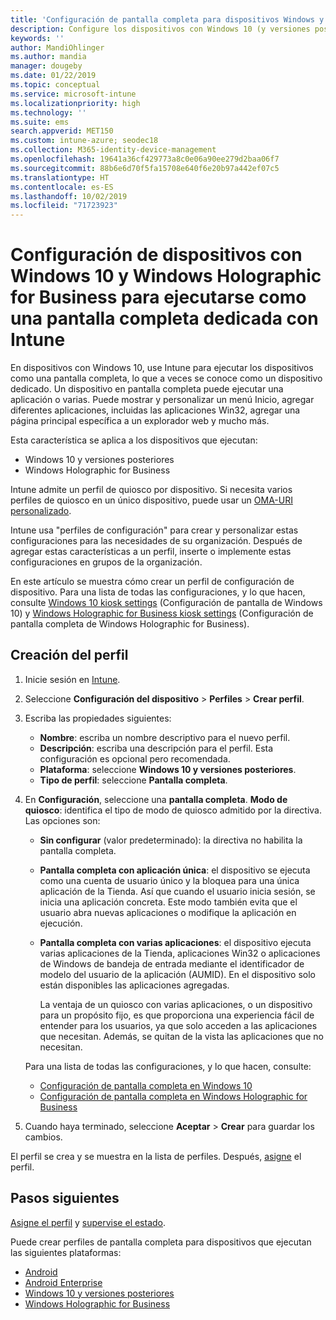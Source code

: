 ```yaml
---
title: 'Configuración de pantalla completa para dispositivos Windows y Holographic en Microsoft Intune: Azure | Microsoft Docs'
description: Configure los dispositivos con Windows 10 (y versiones posteriores) y Windows Holographic for Business como pantallas completas con una sola aplicación y con varias, personalice el menú Inicio, agregue aplicaciones, muestre la barra de tareas y configure un explorador web en Microsoft Intune.
keywords: ''
author: MandiOhlinger
ms.author: mandia
manager: dougeby
ms.date: 01/22/2019
ms.topic: conceptual
ms.service: microsoft-intune
ms.localizationpriority: high
ms.technology: ''
ms.suite: ems
search.appverid: MET150
ms.custom: intune-azure; seodec18
ms.collection: M365-identity-device-management
ms.openlocfilehash: 19641a36cf429773a8c0e06a90ee279d2baa06f7
ms.sourcegitcommit: 88b6e6d70f5fa15708e640f6e20b97a442ef07c5
ms.translationtype: HT
ms.contentlocale: es-ES
ms.lasthandoff: 10/02/2019
ms.locfileid: "71723923"
---
```

# <a name="windows-10-and-windows-holographic-for-business-device-settings-to-run-as-a-dedicated-kiosk-using-intune"></a>Configuración de dispositivos con Windows 10 y Windows Holographic for Business para ejecutarse como una pantalla completa dedicada con Intune

En dispositivos con Windows 10, use Intune para ejecutar los dispositivos como una pantalla completa, lo que a veces se conoce como un dispositivo dedicado. Un dispositivo en pantalla completa puede ejecutar una aplicación o varias. Puede mostrar y personalizar un menú Inicio, agregar diferentes aplicaciones, incluidas las aplicaciones Win32, agregar una página principal específica a un explorador web y mucho más. 

Esta característica se aplica a los dispositivos que ejecutan:

- Windows 10 y versiones posteriores
- Windows Holographic for Business

Intune admite un perfil de quiosco por dispositivo. Si necesita varios perfiles de quiosco en un único dispositivo, puede usar un [OMA-URI personalizado](custom-settings-windows-10.md).

Intune usa "perfiles de configuración" para crear y personalizar estas configuraciones para las necesidades de su organización. Después de agregar estas características a un perfil, inserte o implemente estas configuraciones en grupos de la organización.

En este artículo se muestra cómo crear un perfil de configuración de dispositivo. Para una lista de todas las configuraciones, y lo que hacen, consulte [Windows 10 kiosk settings](kiosk-settings-windows.md) (Configuración de pantalla de Windows 10) y [Windows Holographic for Business kiosk settings](kiosk-settings-holographic.md) (Configuración de pantalla completa de Windows Holographic for Business).

## <a name="create-the-profile"></a>Creación del perfil

1. Inicie sesión en [Intune](https://go.microsoft.com/fwlink/?linkid=2090973).
2. Seleccione **Configuración del dispositivo** > **Perfiles** > **Crear perfil**.
3. Escriba las propiedades siguientes:

   - **Nombre**: escriba un nombre descriptivo para el nuevo perfil.
   - **Descripción**: escriba una descripción para el perfil. Esta configuración es opcional pero recomendada.
   - **Plataforma**: seleccione **Windows 10 y versiones posteriores**.
   - **Tipo de perfil**: seleccione **Pantalla completa**.

4. En **Configuración**, seleccione una **pantalla completa**. **Modo de quiosco**: identifica el tipo de modo de quiosco admitido por la directiva. Las opciones son:

    - **Sin configurar** (valor predeterminado): la directiva no habilita la pantalla completa.
    - **Pantalla completa con aplicación única**: el dispositivo se ejecuta como una cuenta de usuario único y la bloquea para una única aplicación de la Tienda. Así que cuando el usuario inicia sesión, se inicia una aplicación concreta. Este modo también evita que el usuario abra nuevas aplicaciones o modifique la aplicación en ejecución.
    - **Pantalla completa con varias aplicaciones**: el dispositivo ejecuta varias aplicaciones de la Tienda, aplicaciones Win32 o aplicaciones de Windows de bandeja de entrada mediante el identificador de modelo del usuario de la aplicación (AUMID). En el dispositivo solo están disponibles las aplicaciones agregadas.

        La ventaja de un quiosco con varias aplicaciones, o un dispositivo para un propósito fijo, es que proporciona una experiencia fácil de entender para los usuarios, ya que solo acceden a las aplicaciones que necesitan. Además, se quitan de la vista las aplicaciones que no necesitan.

    Para una lista de todas las configuraciones, y lo que hacen, consulte:
      - [Configuración de pantalla completa en Windows 10](kiosk-settings-windows.md)
      - [Configuración de pantalla completa en Windows Holographic for Business](kiosk-settings-holographic.md)

5. Cuando haya terminado, seleccione **Aceptar** > **Crear** para guardar los cambios. 

El perfil se crea y se muestra en la lista de perfiles. Después, [asigne](device-profile-assign.md) el perfil.

## <a name="next-steps"></a>Pasos siguientes

[Asigne el perfil](device-profile-assign.md) y [supervise el estado](device-profile-monitor.md).

Puede crear perfiles de pantalla completa para dispositivos que ejecutan las siguientes plataformas:
- [Android](device-restrictions-android.md#kiosk)
- [Android Enterprise](device-restrictions-android-for-work.md#dedicated-device-settings)
- [Windows 10 y versiones posteriores](kiosk-settings-windows.md)
- [Windows Holographic for Business](kiosk-settings-holographic.md)
